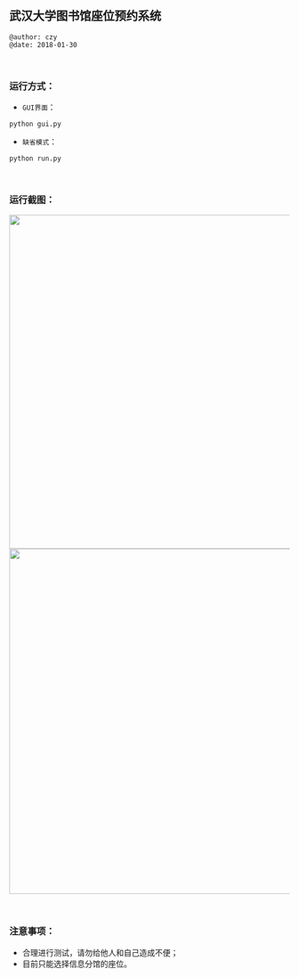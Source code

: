 ## 武汉大学图书馆座位预约系统
```
@author: czy
@date: 2018-01-30
```
&nbsp;



### 运行方式：
- `GUI界面`：

 ```
 python gui.py
 ```

- `缺省模式`：

 ```
 python run.py
 ```
 
&nbsp;

### 运行截图：
<div style="align: center">
<img src="https://github.com/realczy/ResourceImages/blob/master/res/whu-lib-seat-4.png?raw=true" width="600"/>
</div>

<div style="align: center">
<img src="https://github.com/realczy/ResourceImages/blob/master/res/whu-lib-seat-7.png?raw=true" width="620"/>
</div>

&nbsp;


### 注意事项：
- 合理进行测试，请勿给他人和自己造成不便；
- 目前只能选择信息分馆的座位。

